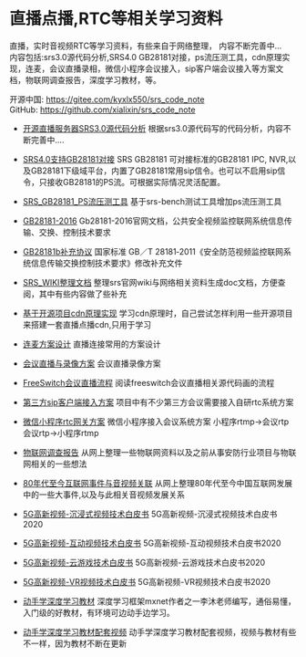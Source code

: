 
# 直播点播,RTC等相关学习资料  
直播，实时音视频RTC等学习资料，有些来自于网络整理， 内容不断完善中...  
内容包括:srs3.0源代码分析,SRS4.0 GB28181对接，ps流压测工具，cdn原理实现，连麦，会议直播录相，微信小程序会议接入，sip客户端会议接入等方案文档，物联网调查报告，深度学习教材，等。    
   
开源中国:  https://gitee.com/kyxlx550/srs_code_note  
GitHub:  https://github.com/xialixin/srs_code_note
 

* [开源直播服务器SRS3.0源代码分析] 根据srs3.0源代码写的代码分析，内容不断完善中....
* [SRS4.0支持GB28181对接] SRS GB28181 可对接标准的GB28181 IPC, NVR,以及GB28181下级域平台，内置了GB28181常用sip信令。也可以不启用sip信令，只接收GB28181的PS流。可根据实际情况灵活配置。 
* [SRS_GB28181_PS流压测工具] 基于srs-bench测试工具增加ps流压测工具 
* [GB28181-2016] Gb28181-2016官网文档，公共安全视频监控联网系统信息传输、交换、控制技术要求
* [GB28181b补充协议] 国家标准 GB／T 28181‐2011《安全防范视频监控联网系统信息传输交换控制技术要求》修改补充文件
* [SRS_WIKI整理文档] 整理srs官网wiki与网络相关资料生成doc文档，方便查阅，其中有些内容做了些补充
* [基于开源项目cdn原理实现] 学习cdn原理时，自己尝试怎样利用一些开源项目来搭建一套直播点播cdn,只用于学习
* [连麦方案设计] 直播连接常用的方案设计
* [会议直播与录像方案]  会议直播录像方案
* [FreeSwitch会议直播流程] 阅读freeswitch会议直播相关源代码画的流程
* [第三方sip客户端接入方案] 项目中有不少第三方会议需要接入自研rtc系统方案
* [微信小程序rtc网关方案] 微信小程序接入会议系统方案 小程序rtmp->会议rtp  会议rtp->小程序rtmp

* [物联网调查报告]  从网上整理一些物联网资料以及之前从事安防行业项目与物联网相关的一些想法
* [80年代至今互联网事件与音视频关联]  从网上整理80年代至今中国互联网发展中的一些大事件,以及与此相关音视频发展关系
* [5G高新视频-沉浸式视频技术白皮书] 5G高新视频-沉浸式视频技术白皮书2020
* [5G高新视频-互动视频技术白皮书] 5G高新视频-互动视频技术白皮书2020
* [5G高新视频-云游戏技术白皮书]  5G高新视频-云游戏技术白皮书2020
* [5G高新视频-VR视频技术白皮书] 5G高新视频-VR视频技术白皮书2020

* [动手学深度学习教材]  深度学习框架mxnet作者之一李沐老师编写，通俗易懂，入门级的好教材，有环境可边动手边学习。
* [动手学深度学习教材配套视频] 动手学深度学习教材配套视频，视频与教材有些不一样，因为教材不断在更新



[开源直播服务器SRS3.0源代码分析]:doc/srs_note.md
[SRS4.0支持GB28181对接]:doc/srs_gb28181.md
[GB28181-2016]:doc/GBT28181-2016.pdf
[GB28181b补充协议]:doc/GB28181b补充协议.pdf
[SRS_GB28181_PS流压测工具]:doc/srs_gb28181_sb_load_publish.md
[SRS_WIKI整理文档]:doc/srs_wiki.md
[基于开源项目cdn原理实现]:doc/live_vod_cdn.md
[连麦方案设计]:doc/live_talk.md
[会议直播与录像方案]:doc/conf_live_record.md
[FreeSwitch会议直播流程]:doc/freeswitch_live.png
[第三方sip客户端接入方案]:doc/sip_conf_client.md
[微信小程序rtc网关方案]:doc/wx_conf_gateway.md

[物联网调查报告]:doc/iot_report.md
[80年代至今互联网事件与音视频关联]:doc/internet_event.xlsx
[5G高新视频-沉浸式视频技术白皮书]:doc/5G高新视频-沉浸式视频技术白皮书2020.pdf
[5G高新视频-互动视频技术白皮书]:doc/5G高新视频-互动视频技术白皮书2020.pdf
[5G高新视频-云游戏技术白皮书]:doc/5G高新视频-云游戏技术白皮书2020.pdf
[5G高新视频-VR视频技术白皮书]:doc/5G高新视频-VR视频技术白皮书2020.pdf

[动手学深度学习教材]:https://zh.d2l.ai/
[动手学深度学习教材配套视频]:https://www.bilibili.com/video/av66465506



